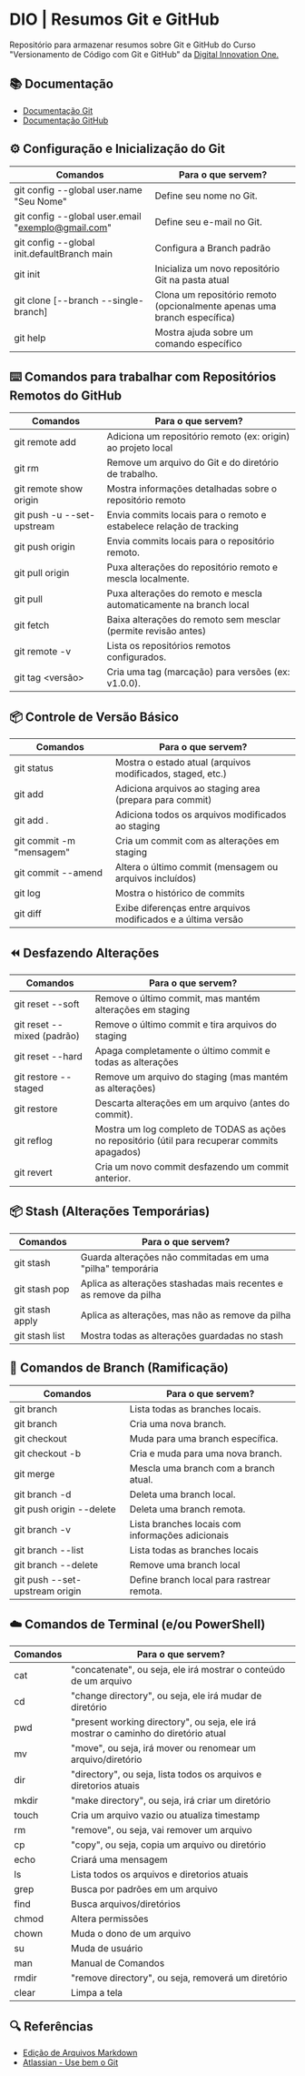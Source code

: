 
# DIO | Resumos Git e GitHub

Repositório para armazenar resumos sobre Git e GitHub do Curso "Versionamento de Código com Git e GitHub" da [Digital Innovation One.](https://www.dio.me/)

## 📚 Documentação
- [Documentação Git](https://git-scm.com/doc)
- [Documentação GitHub](https://docs.github.com/pt?hl=pt)

## ⚙️ Configuração e Inicialização do Git
|Comandos	| Para o que servem?|
|------------|-----------------|
|git config --global user.name "Seu Nome" | Define seu nome no Git.|
|git config --global user.email "exemplo@gmail.com" | Define seu e-mail no Git.|
|git config --global init.defaultBranch main|Configura a Branch padrão|
|git init	|Inicializa um novo repositório Git na pasta atual|
|git clone <URL> [--branch <branch> --single-branch]	|Clona um repositório remoto (opcionalmente apenas uma branch específica)|
|git help <comando>|Mostra ajuda sobre um comando específico|

## ⌨️ Comandos para trabalhar com Repositórios Remotos do GitHub
| Comandos | Para o que servem? |
|----------|--------------------|
|git remote add <origin> <URL>|	Adiciona um repositório remoto (ex: origin) ao projeto local|
|git rm <arquivo>|	Remove um arquivo do Git e do diretório de trabalho.|
|git remote show origin|	Mostra informações detalhadas sobre o repositório remoto|
|git push -u --set-upstream <origin> <main>|	Envia commits locais para o remoto e estabelece relação de tracking|
|git push origin <branch>|	Envia commits locais para o repositório remoto.|
|git pull origin <branch>|	Puxa alterações do repositório remoto e mescla localmente.|
|git pull|	Puxa alterações do remoto e mescla automaticamente na branch local|
|git fetch <origin> <main>|	Baixa alterações do remoto sem mesclar (permite revisão antes)|
|git remote -v|	Lista os repositórios remotos configurados.|
|git tag <versão>|	Cria uma tag (marcação) para versões (ex: v1.0.0).|

## 📦 Controle de Versão Básico
|Comandos |	Para o que servem?|
|---------|-------------------|
|git status|	Mostra o estado atual (arquivos modificados, staged, etc.)|
|git add <arquivo>|	Adiciona arquivos ao staging area (prepara para commit)|
|git add .	| Adiciona todos os arquivos modificados ao staging|
|git commit -m "mensagem"|	Cria um commit com as alterações em staging|
|git commit --amend	|Altera o último commit (mensagem ou arquivos incluídos)|
|git log|	Mostra o histórico de commits|
|git diff|	Exibe diferenças entre arquivos modificados e a última versão|

## ⏪ Desfazendo Alterações
|Comandos| Para o que servem?|
|------------|---------------|
|git reset --soft|	Remove o último commit, mas mantém alterações em staging|
|git reset --mixed (padrão)|	Remove o último commit e tira arquivos do staging|
|git reset --hard	|Apaga completamente o último commit e todas as alterações|
|git restore --staged <arquivo>	|Remove um arquivo do staging (mas mantém as alterações)|
|git restore <arquivo>|	Descarta alterações em um arquivo (antes do commit).|
|git reflog|	Mostra um log completo de TODAS as ações no repositório (útil para recuperar commits apagados)|
|git revert <commit-hash>	|Cria um novo commit desfazendo um commit anterior.|

## 📦 Stash (Alterações Temporárias)
|Comandos	|Para o que servem?|
|--------------|-----------------|
|git stash	|Guarda alterações não commitadas em uma "pilha" temporária|
|git stash pop	|Aplica as alterações stashadas mais recentes e as remove da pilha|
|git stash apply|	Aplica as alterações, mas não as remove da pilha|
|git stash list|	Mostra todas as alterações guardadas no stash|

## 🔄 Comandos de Branch (Ramificação)
| Comandos | Para o que servem? |
|----------|--------------------|
|git branch|	Lista todas as branches locais.|
|git branch <nome>|	Cria uma nova branch.|
|git checkout <branch>|	Muda para uma branch específica.|
|git checkout -b <nova-branch>|Cria e muda para uma nova branch.|
|git merge <branch>|	Mescla uma branch com a branch atual.|
|git branch -d <branch>|	Deleta uma branch local.|
|git push origin --delete <branch>|	Deleta uma branch remota.|
|git branch -v|	Lista branches locais com informações adicionais|
|git branch --list|	Lista todas as branches locais|
|git branch --delete <branch>|	Remove uma branch local|
|git push --set-upstream origin <branch>|	Define branch local para rastrear remota.|

## ☁️ Comandos de Terminal (e/ou PowerShell) 
| Comandos | Para o que servem? |
|----------|--------------------|
|cat | "concatenate", ou seja, ele irá mostrar o conteúdo de um arquivo|
|cd | "change directory", ou seja, ele irá mudar de diretório|
|pwd | "present working directory", ou seja, ele irá mostrar o caminho do diretório atual|
|mv| "move", ou seja, irá mover ou renomear um arquivo/diretório |
|dir | "directory", ou seja, lista todos os arquivos e diretorios atuais|
|mkdir | "make directory", ou seja, irá criar um diretório|
|touch | Cria um arquivo vazio ou atualiza timestamp|
|rm | "remove", ou seja, vai remover um arquivo |
|cp| "copy", ou seja, copia um arquivo ou diretório |
|echo <cria mensagem>| Criará uma mensagem|
| ls | Lista todos os arquivos e diretorios atuais|
|grep| Busca por padrões em um arquivo|
|find| Busca arquivos/diretórios |
|chmod| Altera permissões|
|chown| Muda o dono de um arquivo |
|su | Muda de usuário|
|man| Manual de Comandos|
|rmdir|"remove directory", ou seja, removerá um diretório|
|clear|Limpa a tela|

## 🔍 Referências
- [Edição de Arquivos Markdown](https://readme.so/pt)
- [Atlassian - Use bem o Git](https://www.atlassian.com/br/git)

